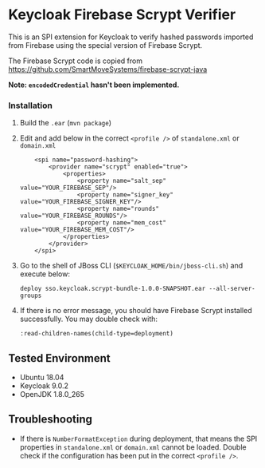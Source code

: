 # Keycloak Firebase Scrypt Verifier

This is an SPI extension for Keycloak to verify hashed passwords imported from Firebase using the special version of Firebase Scrypt.

The Firebase Scrypt code is copied from https://github.com/SmartMoveSystems/firebase-scrypt-java 

**Note: `encodedCredential` hasn't been implemented.**

### Installation

1. Build the `.ear` (`mvn package`)

2. Edit and add below in the correct `<profile />` of `standalone.xml` or `domain.xml`
    
    ```
        <spi name="password-hashing">
            <provider name="scrypt" enabled="true">
                <properties>
                    <property name="salt_sep" value="YOUR_FIREBASE_SEP"/>
                    <property name="signer_key" value="YOUR_FIREBASE_SIGNER_KEY"/>
                    <property name="rounds" value="YOUR_FIREBASE_ROUNDS"/>
                    <property name="mem_cost" value="YOUR_FIREBASE_MEM_COST"/>
                </properties>
            </provider>
        </spi>
    ``` 

3. Go to the shell of JBoss CLI (`$KEYCLOAK_HOME/bin/jboss-cli.sh`) and execute below:
    
    ```
    deploy sso.keycloak.scrypt-bundle-1.0.0-SNAPSHOT.ear --all-server-groups
    ```

4. If there is no error message, you should have Firebase Scrypt installed successfully. You may double check with:

    ```
    :read-children-names(child-type=deployment)
    ```

## Tested Environment

* Ubuntu 18.04
* Keycloak 9.0.2
* OpenJDK 1.8.0_265

## Troubleshooting

* If there is `NumberFormatException` during deployment, that means the SPI properties in `standalone.xml` or `domain.xml` cannot be loaded. Double check if the configuration has been put in the correct `<profile />`. 